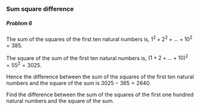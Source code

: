 ### Sum square difference

##### Problem 6

The sum of the squares of the first ten natural numbers is, ${1}^{2}+{2}^{2}+...+{10}^{2}=385$. 

The square of the sum of the first ten natural numbers is, ${(1+2+...+10)}^{2}={55}^{2}=3025$. 

Hence the difference between the sum of the squares of the first ten natural numbers and the square of the sum is $3025−385=2640$. 

Find the difference between the sum of the squares of the first one hundred natural numbers and the square of the sum.
